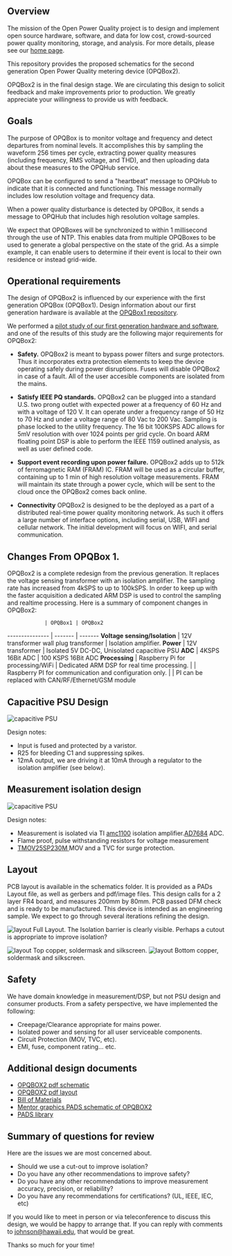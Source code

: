 Overview
--------

The mission of the Open Power Quality project is to design and implement open source hardware, software, and data for low cost, crowd-sourced power quality monitoring, storage, and analysis. For more details, please see our [home page](http://openpowerquality.org).

This repository provides the proposed schematics for the second generation Open Power Quality metering device (OPQBox2). 

OPQBox2 is in the final design stage.  We are circulating this design to solicit feedback and make improvements prior to production. We greatly appreciate your willingness to provide us with feedback.

Goals
-----

The purpose of OPQBox is to monitor voltage and frequency and detect departures from nominal levels.  It accomplishes this by sampling the waveform 256 times per cycle, extracting power quality measures (including frequency, RMS voltage, and THD), and then uploading data about these measures to the OPQHub service. 

OPQBox can be configured to send a "heartbeat" message to OPQHub to indicate that it is connected and functioning. This message normally includes low resolution voltage and frequency data.   

When a power quality disturbance is detected by OPQBox, it sends a message to OPQHub that includes high resolution voltage samples. 

We expect that OPQBoxes will be synchronized to within 1 millisecond through the use of NTP. This enables data from multiple OPQBoxes to be used to generate a global perspective on the state of the grid.  As a simple example, it can enable users to determine if their event is local to their own residence or instead grid-wide. 

Operational requirements
------------------------

The design of OPQBox2 is influenced by our experience with the first generation OPQBox (OPQBox1).  Design information about our first generation hardware is available at the [OPQBox1 repository](https://github.com/openpowerquality/opqbox1). 

We performed a [pilot study of our first generation hardware and software](http://openpowerquality.org/technology/g1-pilot-study.html), and one of the results of this study are the following major requirements for OPQBox2:

 * **Safety.**  OPQBox2 is meant to bypass power filters and surge protectors. Thus it incorporates extra protection elements to keep the device operating safely during power disruptions. Fuses will disable OPQBox2 in case of a fault. All of the user accesible components are isolated from the mains.

 * **Satisfy IEEE PQ standards.**  OPQBox2 can be plugged into a standard U.S. two prong outlet with expected power at a frequency of 60 Hz and with a voltage of 120 V. It can operate under a frequency range of 50 Hz to 70 Hz and under a voltage range of 80 Vac to 200 Vac. Sampling is phase locked to the utility frequency. The 16 bit 100KSPS ADC allows for 5mV resolution with over 1024 points per grid cycle. On board ARM floating point DSP is able to perform the IEEE 1159 outlined analysis, as well as user defined code.

 * **Support event recording upon power failure.** OPQBox2 adds up to 512k of ferromagnetic RAM (FRAM) IC.  FRAM will be used as a circular buffer, containing up to 1 min of high resolution voltage measurements. FRAM will maintain its state through a power cycle, which will be sent to the cloud once the OPQBox2 comes back online.

* **Connectivity** OPQBox2 is designed to be the deployed as a part of a distributed real-time power quality monitoring network. As such it offers a large number of interface options, including serial, USB, WIFI and cellular network. The initial development will focus on WIFI, and serial communication.
  
Changes From OPQBox 1.
----------------------------
OPQBox2 is a complete redesign from the previous generation. It replaces the voltage sensing transformer with an isolation amplifier. The sampling rate has increased from 4kSPS to up to 100kSPS. In order to keep up with the faster acquisition a dedicated ARM DSP is used to control the sampling and realtime processing. Here is a summary of component changes in OPQBox2:

 
                | OPQBox1 | OPQBox2
--------------- | ------- | -------
**Voltage sensing/Isolation** | 12V transformer wall plug transformer | Isolation amplifier.
**Power**       | 12V transformer | Isolated 5V DC-DC,  Unisolated capacitive PSU
**ADC**         | 4KSPS 16Bit ADC | 100 KSPS 16Bit ADC
**Processing**  | Raspberry Pi for processing/WiFi | Dedicated ARM DSP for real time processing.
                |         | Raspberry PI for communication and configuration only.
                |         | PI can be replaced with CAN/RF/Ethernet/GSM module


Capacitive PSU Design
---------------------

![capacitive PSU](https://raw.githubusercontent.com/openpowerquality/opqbox2/master/images/capacitive-psu.png)

Design notes:

  * Input is fused and protected by a varistor. 
  * R25 for bleeding C1 and suppressing spikes.
  * 12mA output, we are driving it at 10mA through a regulator to the isolation amplifier (see below).

Measurement isolation design
----------------------------

![capacitive PSU](https://raw.githubusercontent.com/openpowerquality/opqbox2/master/images/measurement-isolation.png)

Design notes:

  * Measurement is isolated via TI [amc1100](http://www.ti.com/product/amc1100) isolation amplifier.[AD7684](http://www.analog.com/en/analog-to-digital-converters/ad-converters/ad7684/products/product.html) ADC.
  * Flame proof, pulse withstanding resistors for voltage measurement
  * [TMOV25SP230M ](http://www.littelfuse.com/products/varistors/thermally-protected/tmov25s/tmov25sp230m.aspx) MOV and a TVC for surge protection. 

Layout
------

PCB layout is available in the schematics folder. It is provided as a PADs Layout file, as well as gerbers and pdf/image files. This design calls for a 2 layer FR4 board, and measures 200mm by 80mm.  PCB passed DFM check and is ready to be manufactured. This device is intended as an engineering sample. We expect to go through several iterations refining the design. 

![layout](https://raw.githubusercontent.com/openpowerquality/opqbox2/master/images/layout.png)
Full Layout. The Isolation barrier is clearly visible. Perhaps a cutout is appropriate to improve isolation?

![layout](https://raw.githubusercontent.com/openpowerquality/opqbox2/master/images/layout-top.png)
Top copper, soldermask and silkscreen.
![layout](https://raw.githubusercontent.com/openpowerquality/opqbox2/master/images/layout-bottom.png)
Bottom copper, soldermask and silkscreen.

Safety
------

We have domain knowledge in measurement/DSP, but not PSU design and consumer products. From a safety perspective, we have implemented the following:

  * Creepage/Clearance appropriate for mains power.
  * Isolated power and sensing for all user serviceable components.
  * Circuit Protection (MOV, TVC, etc).
  * EMI, fuse, component rating... etc.

Additional design documents
---------------------------

 
  * [OPQBOX2 pdf schematic](https://github.com/openpowerquality/opqbox2/blob/master/Schematics/opq2_schematic.pdf)
  * [OPQBOX2 pdf layout](https://github.com/openpowerquality/opqbox2/blob/master/Schematics/opq2_layout.pdf)
  * [Bill of Materials](https://raw.githubusercontent.com/openpowerquality/opqbox2/master/Schematics/BOM.txt)
  * [Mentor graphics PADS schematic of OPQBOX2](https://github.com/openpowerquality/opqbox2/blob/master/Schematics/opq2.sch)
  * [PADS library](https://github.com/openpowerquality/opqbox2/tree/master/Schematics/Library)
  


Summary of questions for review
-------------------------------

Here are the issues we are most concerned about.

  * Should we use a cut-out to improve isolation? 
  * Do you have any other recommendations to improve safety?
  * Do you have any other recommendations to improve measurement accuracy, precision, or reliability?
  * Do you have any recommendations for certifications? (UL, IEEE, IEC, etc)
  
If you would like to meet in person or via teleconference to discuss this design, we would be happy to arrange that. If you can reply with comments to johnson@hawaii.edu, that would be great. 

Thanks so much for your time!  

